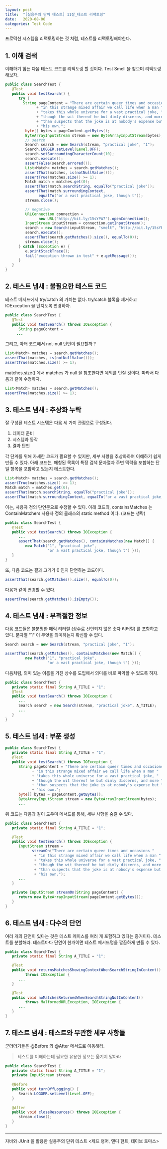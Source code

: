 ```yaml
---
layout: post
title:  "[실용주의 단위 테스트] 11장_테스트 리팩토링"
date:   2020-08-06
categories: Test Code
---
```


프로덕션 시스템을 리팩토링하는 것 처럼, 테스트를 리팩토링해야한다.

## 1. 이해 검색

이해하기 힘든 다음 테스트 코드를 리팩토링 할 것이다. Test Smell 을 찾으며 리팩토링 해보자.

```java
public class SearchTest {
   @Test
   public void testSearch() {
      try {
        String pageContent = "There are certain queer times and occasions "
              + "in this strange mixed affair we call life when a man "
              + "takes this whole universe for a vast practical joke, "
              + "though the wit thereof he but dimly discerns, and more "
              + "than suspects that the joke is at nobody's expense but "
              + "his own.";
         byte[] bytes = pageContent.getBytes();
         ByteArrayInputStream stream = new ByteArrayInputStream(bytes);
         // search
         Search search = new Search(stream, "practical joke", "1");
         Search.LOGGER.setLevel(Level.OFF);
         search.setSurroundingCharacterCount(10);
         search.execute();
         assertFalse(search.errored());
         List<Match> matches = search.getMatches();
         assertThat(matches, is(notNullValue()));
         assertTrue(matches.size() >= 1);
         Match match = matches.get(0);
         assertThat(match.searchString, equalTo("practical joke"));
         assertThat(match.surroundingContext, 
               equalTo("or a vast practical joke, though t"));
         stream.close();

         // negative
         URLConnection connection = 
               new URL("http://bit.ly/15sYPA7").openConnection();
         InputStream inputStream = connection.getInputStream();
         search = new Search(inputStream, "smelt", "http://bit.ly/15sYPA7");
         search.execute();
         assertThat(search.getMatches().size(), equalTo(0));
         stream.close();
      } catch (Exception e) {
         e.printStackTrace();
         fail("exception thrown in test" + e.getMessage());
      }
   }
}
```

## 2. 테스트 냄새 : 불필요한 테스트 코드

테스트 메서드에서 try/catch 의 가치는 없다. try/catch 블록을 제거하고 IOException 을 던지도록 변경하자.

```java
public class SearchTest {
   @Test
   public void testSearch() throws IOException {
      String pageContent = 
     ...
```

그리고, 아래 코드에서 not-null 단언이 필요할까 ?

```java
List<Match> matches = search.getMatches();
assertThat(matches, is(notNullValue()));
assertTrue(matches.size() >= 1);
```

matches.size() 에서 matches 가 null 을 참조한다면 예외를 던질 것이다.
따라서 다음과 같이 수정하자.

```java
List<Match> matches = search.getMatches();
assertTrue(matches.size() >= 1);
```

## 3. 테스트 냄새 : 추상화 누락

잘 구성된 테스트 시스템은 다음 세 가지 관점으로 구성된다.

1. 데이터 준비
2. 시스템과 동작
3. 결과 단언

각 단계를 위해 자세한 코드가 필요할 수 있지만, 세부 사항을 추상화하여 이해하기 쉽게 만들 수 있다.
아래 코드는, 매칭된 목록이 특정 검색 문자열과 주변 맥락을 포함하는 단일 항목을 포함하고 있는지 테스트한다.

```java
List<Match> matches = search.getMatches();
assertTrue(matches.size() >= 1);
Match match = matches.get(0);
assertThat(match.searchString, equalTo("practical joke"));
assertThat(match.surroundingContext, equalTo("or a vast practical joke, though t"));
```

이는, 사용자 정의 단언문으로 수정할 수 있다.
아래 코드의, containsMatches 는 ContainMatchers 사용자 정의 클래스의 static method 이다. (코드는 생략)

```java
public class SearchTest {
   @Test
   public void testSearch() throws IOException {
      ...
      assertThat(search.getMatches(), containsMatches(new Match[] {
         new Match("1", "practical joke", 
                   "or a vast practical joke, though t") }));
   }
}
```

또, 다음 코드는 결과 크기가 0 인지 단언하는 코드이다.

```java
assertThat(search.getMatches().size(), equalTo(0));
```

다음과 같이 변경할 수 있다.

```java
assertTrue(search.getMatches().isEmpty());
```

## 4. 테스트 냄새 : 부적절한 정보

다음 코드들은 불분명한 매릭 리터럴 (상수로 선언되지 않은 숫자 리터럴) 를 포함하고 있다.
문자열 "1" 이 무엇을 의미하는지 확신할 수 없다.

```java
Search search = new Search(stream, "practical joke", "1");
```

```java
assertThat(search.getMatches(), containsMatches(new Match[] { 
         new Match("1", "practical joke", 
                   "or a vast practical joke, though t") }));
```

다음처럼, 의미 있는 이름을 가진 상수를 도입해서 의미를 바로 파악할 수 있도록 하자.

```java
public class SearchTest {
   private static final String A_TITLE = "1";
   @Test
   public void testSearch() throws IOException {
      ... 
      Search search = new Search(stream, "practical joke", A_TITLE);
      ...
   }
}
```

## 5. 테스트 냄새 : 부푼 생성

```java
public class SearchTest {
   private static final String A_TITLE = "1";
   @Test
   public void testSearch() throws IOException {
      String pageContent = "There are certain queer times and occasions "
            + "in this strange mixed affair we call life when a man "
            + "takes this whole universe for a vast practical joke, "
            + "though the wit thereof he but dimly discerns, and more "
            + "than suspects that the joke is at nobody's expense but "
            + "his own.";
      byte[] bytes = pageContent.getBytes();
      ByteArrayInputStream stream = new ByteArrayInputStream(bytes);
      ...
```

위 코드는 다음과 같이 도우미 메서드를 통해, 세부 사항을 숨길 수 있다.

```java
public class SearchTest {
   private static final String A_TITLE = "1";

   @Test
   public void testSearch() throws IOException {
      InputStream stream =
            streamOn("There are certain queer times and occasions "
             + "in this strange mixed affair we call life when a man "
             + "takes this whole universe for a vast practical joke, "
             + "though the wit thereof he but dimly discerns, and more "
             + "than suspects that the joke is at nobody's expense but "
             + "his own.");
      ...
   }

   private InputStream streamOn(String pageContent) {
      return new ByteArrayInputStream(pageContent.getBytes());
   }
}
```

## 6. 테스트 냄새 : 다수의 단언

여러 개의 단언이 있다는 것은 테스트 케이스를 여러 개 포함하고 있다는 증거이다.
테스트를 분할해라.
테스트마다 단언이 한개이면 테스트 메서드명을 깔끔하게 만들 수 있다.

```java
public class SearchTest {
   private static final String A_TITLE = "1";

   @Test
   public void returnsMatchesShowingContextWhenSearchStringInContent() 
         throws IOException {
      ...
   }

   @Test
   public void noMatchesReturnedWhenSearchStringNotInContent() 
         throws MalformedURLException, IOException {
      ...
   }
}
```

## 7. 테스트 냄새 : 테스트와 무관한 세부 사항들

군더더기들은 @Before 와 @After 메서드로 이동해라.

> 테스트를 이해하는데 필요한 유용한 정보는 옮기지 말아라

```java
public class SearchTest {
   private static final String A_TITLE = "1";
   private InputStream stream;
   
   @Before
   public void turnOffLogging() {
      Search.LOGGER.setLevel(Level.OFF);
   }
   
   @After
   public void closeResources() throws IOException {
      stream.close();
   }
}
```

---

자바와 JUnit 을 활용한 실용주의 단위 테스트 <제프 랭어, 앤디 헌트, 데이브 토마스>

